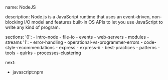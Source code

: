 name: NodeJS

description: Node.js is a JavaScript runtime that uses an event-driven, non-blocking I/O model and features built-in OS APIs to let you use JavaScript to write any kind of program.

sections:
  '0':
    - intro-node
    - file-io
    - events
    - web-servers
    - modules
    - streams
  '1':
    - error-handling
    - operational-vs-programmer-errors
    - code-style-recommendations
    - express
    - express-ii
    - best-practices
    - patterns
    - tools
    - quirks
    - processes-clustering


next:
  - javascript:npm
